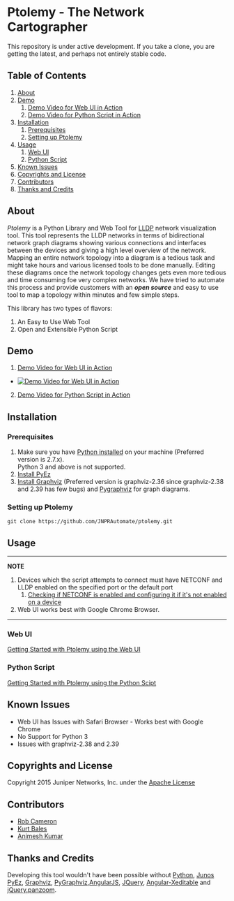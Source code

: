 # Ptolemy - The Network Cartographer

This repository is under active development.  If you take a clone, you are getting the latest, and perhaps not entirely stable code.

## Table of Contents
1. [About](#about)
2. [Demo](#demo)
   1. [Demo Video for Web UI in Action](https://www.youtube.com/watch?v=IGhx69Q5ado)
   2. [Demo Video for Python Script in Action]()
3. [Installation](#installation)
   1. [Prerequisites](#prerequisites)
   2. [Setting up Ptolemy](#setting-up-ptolemy)
4. [Usage](#usage)
   1. [Web UI](#web-ui)
   2. [Python Script](#python-script)
5. [Known Issues](#known-issues)
6. [Copyrights and License](#copyrights-and-license)
7. [Contributors](#contributors)
8. [Thanks and Credits](#thanks-and-credits)

## About

_Ptolemy_ is a Python Library and Web Tool for [LLDP](https://en.wikipedia.org/wiki/Link_Layer_Discovery_Protocol) network visualization tool. This tool represents the LLDP networks in terms of bidirectional network graph diagrams showing various connections and interfaces between the devices and giving a high level overview of the network. Mapping an entire network topology into a diagram is a tedious task and might take hours and various licensed tools to be done manually. Editing these diagrams once the network topology changes gets even more tedious and time consuming foe very complex networks. We have tried to automate this process and provide customers with an ***open source*** and easy to use tool to map a topology within minutes and few simple steps.

This library has two types of flavors:
 1. An Easy to Use Web Tool
 2. Open and Extensible Python Script

## Demo
1. [Demo Video for Web UI in Action](https://www.youtube.com/watch?v=IGhx69Q5ado)
  * [![Demo Video for Web UI in Action](http://img.youtube.com/vi/IGhx69Q5ado/0.jpg)](https://www.youtube.com/watch?v=IGhx69Q5ado)
2. [Demo Video for Python Script in Action]()

## Installation

### Prerequisites
1) Make sure you have [Python installed](https://wiki.python.org/moin/BeginnersGuide/Download) on your machine (Preferred version is 2.7.x). <br/>
  Python 3 and above is not supported.<br/>
2) [Install PyEz](https://techwiki.juniper.net/Automation_Scripting/010_Getting_Started_and_Reference/Junos_PyEZ/Installation)	
3) [Install Graphviz](http://www.graphviz.org/Download..php) (Preferred version is graphviz-2.36 since graphviz-2.38 and 2.39 has few bugs) and [Pygraphviz](http://pygraphviz.github.io/documentation/pygraphviz-1.3rc1/install.html) for graph diagrams.<br/>

### Setting up Ptolemy

```
git clone https://github.com/JNPRAutomate/ptolemy.git
```
	

## Usage

***
__NOTE__
 1. Devices which the script attempts to connect must have NETCONF and LLDP enabled on the specified port or the default port
    1. [Checking if NETCONF is enabled and configuring it if it's not enabled on a device](http://www.juniper.net/techpubs/en_US/junos-pyez1.0/topics/task/troubleshooting/junos-pyez-connection-errors-troubleshooting.html)
 2. Web UI works best with Google Chrome Browser.
 
***

### Web UI

[Getting Started with Ptolemy using the Web UI](USAGE-WEB.md)


### Python Script 

[Getting Started with Ptolemy using the Python Scipt](USAGE-SCRIPT.md)


## Known Issues
- Web UI has Issues with Safari Browser - Works best with Google Chrome
- No Support for Python 3
- Issues with graphviz-2.38 and 2.39

## Copyrights and License

Copyright 2015 Juniper Networks, Inc. under the [Apache License](LICENSE)
  
## Contributors
	
  - [Rob Cameron](https://github.com/RobWC)
  - [Kurt Bales](https://github.com/kwbales)
  - [Animesh Kumar](https://github.com/animesh-kumar)

## Thanks and Credits

Developing this tool wouldn't have been possible without [Python](https://www.python.org), [Junos PyEz](https://github.com/Juniper/py-junos-eznc), [Graphviz](http://www.graphviz.org), [PyGraphviz](http://pygraphviz.github.io),[AngularJS](https://angularjs.org), [JQuery](https://jquery.com), [Angular-Xeditable](http://vitalets.github.io/angular-xeditable/) and [jQuery.panzoom](http://timmywil.github.io/jquery.panzoom/).


